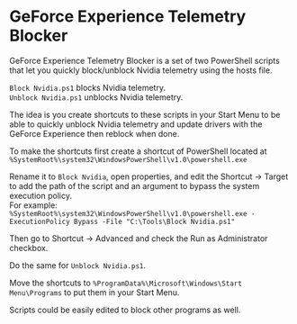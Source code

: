 # GeForce Experience Telemetry Blocker  
 GeForce Experience Telemetry Blocker is a set of two PowerShell scripts that let you quickly block/unblock Nvidia telemetry using the hosts file.  

 `Block Nvidia.ps1` blocks Nvidia telemetry.  
 `Unblock Nvidia.ps1` unblocks Nvidia telemetry.  

The idea is you create shortcuts to these scripts in your Start Menu to be able to quickly unblock Nvidia telemetry and update drivers with the GeForce Experience then reblock when done.  

To make the shortcuts first create a shortcut of PowerShell located at `%SystemRoot%\system32\WindowsPowerShell\v1.0\powershell.exe`  

Rename it to `Block Nvidia`, open properties, and edit the Shortcut -> Target to add the path of the script and an argument to bypass the system execution policy.  
For example: `%SystemRoot%\system32\WindowsPowerShell\v1.0\powershell.exe -ExecutionPolicy Bypass -File "C:\Tools\Block Nvidia.ps1"`  

Then go to Shortcut -> Advanced and check the Run as Administrator checkbox.  

Do the same for `Unblock Nvidia.ps1`.  

Move the shortcuts to `%ProgramData%\Microsoft\Windows\Start Menu\Programs` to put them in your Start Menu.  

Scripts could be easily edited to block other programs as well.  